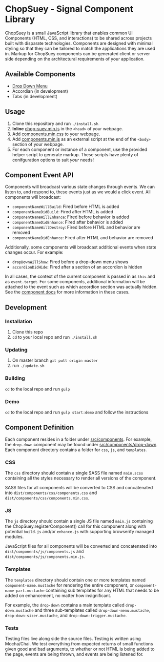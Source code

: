 # ChopSuey - Signal Component Library

ChopSuey is a small JavaScript library that enables common UI Components (HTML, CSS, and interactions) to be shared across projects built with disparate technologies. Components are designed with minimal styling so that they can be tailored to match the applications they are used in. Markup for ChopSuey components can be generated client or server side depending on the architectural requirements of your application.

## Available Components

- [Drop Down Menu](docs/componentLibrary.md)
- Accordian (in development)
- Tabs (in development)


## Usage

1. Clone this repository and run `./install.sh`.
2. **Inline** [chop-suey.min.js](dist/js/chop-suey.min.js) in the `<head>` of your webpage.
3. Add [components.min.css](dist/css/components.min.css) to your webpage.
4. Add [components.min.js](dist/js/components.min.js) as an external script at the end of the `<body>` section of your webpage.
5. For each component or instance of a component, use the provided helper script to generate markup. These scripts have plenty of conifguration options to suit *your* needs!


## Component Event API

Components will broadcast various state changes through events. We can listen to, and respond to, these events just as we would a click event. All components will broadcast:

- `componentNameWillBuild`: Fired before HTML is added
- `componentNameDidBuild`: Fired after HTML is added
- `componentNameWillEnhance`: Fired before behavior is added
- `componentNameDidEnhance`: Fired after behavior is added
- `componentNameWillDestroy`: Fired before HTML and behavior are removed
- `componentNameDidEnhance`: Fired after HTML and behavior are removed

Additionally, some components will broadcast additional events when state changes occur.  For example:

- `dropDownWillShow`: Fired before a drop-down menu shows
- `accordionDidHide`: Fired after a section of an accordion is hidden

In all cases, the context of the current component is passed in as `this` and as `event.target`. For some components, additional information will be attached to the event such as which accordion section was actually hidden. See the [component docs](docs/componentLibrary.md) for more information in these cases.


## Development

### Installation

1. Clone this repo
2. `cd` to your local repo and run `./install.sh`

### Updating

1. On master branch `git pull origin master`
2. run `./update.sh`

### Building

`cd` to the local repo and run `gulp`

### Demo

`cd` to the local repo and run `gulp start:demo` and follow the instructions


## Component Definition

Each component resides in a folder under [src/components](src/components). For example, the `drop-down` component may be found under [src/components/drop-down](src/components/drop-down). Each component directory contains a folder for `css`, `js`, and `templates`.

### CSS

The `css` directory should contain a single SASS file named `main.scss` containing all the styles necessary to render all versions of the component.

SASS files for all components will be converted to CSS and concatenated into `dist/components/css/components.css` and `dist/components/css/components.min.css`.

### JS

The `js` directory should contain a single JS file named `main.js` containing the ChopSuey.registerComponent() call for this component along with potential `build.js` and/or `enhance.js` with supporting browserify managed modules. 

JavaScript files for all components will be converted and concatenated into `dist/components/js/components.js` and `dist/components/js/components.min.js`.

### Templates

The `templates` directory should contain one or more templates  named `component-name.mustache` for rendering the entire component, or `component-name-part.mustache` containing sub templates for any HTML that needs to be added on enhancement, no matter how insignificant.

For example, the `drop-down` contains a main template called `drop-down.mustache` and three sub-templates called `drop-down-menu.mustache`, `drop-down-sizer.mustache`, and `drop-down-trigger.mustache`.

### Tests

Testing files live along side the source files. Testing is written using Mocha/Chai. We test everything from expected returns of small functions given good and bad arguments, to whether or not HTML is being added to the page, events are being thrown, and events are being listened for. 
